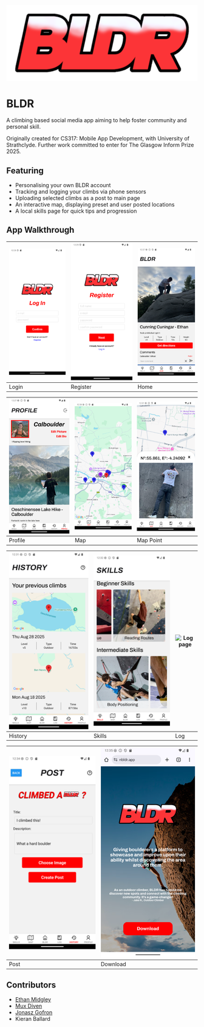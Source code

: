 ![BLDR image](./mobile/assets/images/logo.png)

# BLDR

A climbing based social media app aiming to help foster community and personal skill.

Originally created for CS317: Mobile App Development, with University of Strathclyde.
Further work committed to enter for The Glasgow Inform Prize 2025.

## Featuring 

- Personalising your own BLDR account
- Tracking and logging your climbs via phone sensors
- Uploading selected climbs as a post to main page
- An interactive map, displaying preset and user posted locations
- A local skills page for quick tips and progression 


## App Walkthrough 

| ![Login page](./demo_images/1-login.png)     	| ![Register page](./demo_images/2-register.png)  	| ![Home page](./demo_images/3-homepage.png) |
|-----------------------------------------------|---------------------------------------------------|--------------------------------------------|
| Login                                         | Register                                          | Home                                       |

| ![Profile page](./demo_images/4-profile.png) 	| ![Map page](./demo_images/5-map.png)          	| ![Map point](./demo_images/6-mappoint.png) |
|-----------------------------------------------|---------------------------------------------------|--------------------------------------------|
| Profile                                       | Map                                               | Map Point                                  |                      


| ![History page](./demo_images/7-history.png) 	| ![Skills page](./demo_images/8-skills.png)      	| ![Log page](./demo_images/9-skills.png)    |
|-----------------------------------------------|---------------------------------------------------|--------------------------------------------|
| History                                       | Skills                                            | Log                                        |                   

| ![Post page](./demo_images/10-post.png)      	| ![Download page](./demo_images/11-download.png)   |
|-----------------------------------------------|---------------------------------------------------|
| Post                                          | Download                                          | 


## Contributors

- [Ethan Midgley](https://github.com/ethanmidgley)
- [Mux Diven](https://github.com/muxdiven)
- [Jonasz Gofron](https://github.com/jonaszg)
- Kieran Ballard
